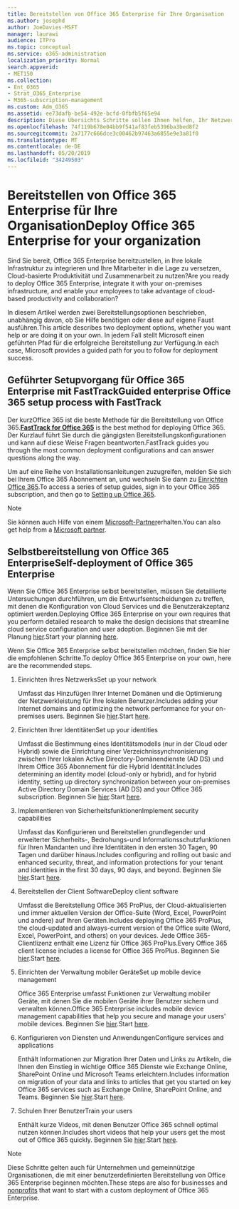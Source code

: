 ```yaml
---
title: Bereitstellen von Office 365 Enterprise für Ihre Organisation
ms.author: josephd
author: JoeDavies-MSFT
manager: laurawi
audience: ITPro
ms.topic: conceptual
ms.service: o365-administration
localization_priority: Normal
search.appverid:
- MET150
ms.collection:
- Ent_O365
- Strat_O365_Enterprise
- M365-subscription-management
ms.custom: Adm_O365
ms.assetid: ee73dafb-be54-492e-bcfd-0fbfb5f65e94
description: Diese Übersichts Schritte sollen Ihnen helfen, Ihr Netzwerk einzurichten, Ihre Identitäten zu erstellen, Office 365 ProPlus bereitzustellen, Ihre Daten zu migrieren und den Personen in Ihrer Organisation bei der Verwendung von Office 365 zu helfen.
ms.openlocfilehash: 74f119b678e04bb9f541af83feb5396ba3bed8f2
ms.sourcegitcommit: 2a7177c666dce3c00462b97463a6855e9e3a81f0
ms.translationtype: MT
ms.contentlocale: de-DE
ms.lasthandoff: 05/20/2019
ms.locfileid: "34249503"
---
```

# <a name="deploy-office-365-enterprise-for-your-organization"></a><span data-ttu-id="ddcc9-103">Bereitstellen von Office 365 Enterprise für Ihre Organisation</span><span class="sxs-lookup"><span data-stu-id="ddcc9-103">Deploy Office 365 Enterprise for your organization</span></span>

<span data-ttu-id="ddcc9-104">Sind Sie bereit, Office 365 Enterprise bereitzustellen, in Ihre lokale Infrastruktur zu integrieren und Ihre Mitarbeiter in die Lage zu versetzen, Cloud-basierte Produktivität und Zusammenarbeit zu nutzen?</span><span class="sxs-lookup"><span data-stu-id="ddcc9-104">Are you ready to deploy Office 365 Enterprise, integrate it with your on-premises infrastructure, and enable your employees to take advantage of cloud-based productivity and collaboration?</span></span>

<span data-ttu-id="ddcc9-105">In diesem Artikel werden zwei Bereitstellungsoptionen beschrieben, unabhängig davon, ob Sie Hilfe benötigen oder diese auf eigene Faust ausführen.</span><span class="sxs-lookup"><span data-stu-id="ddcc9-105">This article describes two deployment options, whether you want help or are doing it on your own.</span></span> <span data-ttu-id="ddcc9-106">In jedem Fall stellt Microsoft einen geführten Pfad für die erfolgreiche Bereitstellung zur Verfügung.</span><span class="sxs-lookup"><span data-stu-id="ddcc9-106">In each case, Microsoft provides a guided path for you to follow for deployment success.</span></span>

## <a name="guided-enterprise-office-365-setup-process-with-fasttrack"></a><span data-ttu-id="ddcc9-107">Geführter Setupvorgang für Office 365 Enterprise mit FastTrack</span><span class="sxs-lookup"><span data-stu-id="ddcc9-107">Guided enterprise Office 365 setup process with FastTrack</span></span>

<span data-ttu-id="ddcc9-108">**[](https://docs.microsoft.com/fasttrack/O365-fasttrack-benefit-for-office-365)** Der kurzOffice 365 ist die beste Methode für die Bereitstellung von Office 365.</span><span class="sxs-lookup"><span data-stu-id="ddcc9-108">**[FastTrack for Office 365](https://docs.microsoft.com/fasttrack/O365-fasttrack-benefit-for-office-365)** is the best method for deploying Office 365.</span></span> <span data-ttu-id="ddcc9-109">Der Kurzlauf führt Sie durch die gängigsten Bereitstellungskonfigurationen und kann auf diese Weise Fragen beantworten.</span><span class="sxs-lookup"><span data-stu-id="ddcc9-109">FastTrack guides you through the most common deployment configurations and can answer questions along the way.</span></span> 

<span data-ttu-id="ddcc9-110">Um auf eine Reihe von Installationsanleitungen zuzugreifen, melden Sie sich bei Ihrem Office 365 Abonnement an, und wechseln Sie dann zu [Einrichten Office 365](https://aka.ms/o365fasttrack).</span><span class="sxs-lookup"><span data-stu-id="ddcc9-110">To access a series of setup guides, sign in to your Office 365 subscription, and then go to [Setting up Office 365](https://aka.ms/o365fasttrack).</span></span>

>[!Note]
><span data-ttu-id="ddcc9-111">Sie können auch Hilfe von einem [Microsoft-Partner](https://www.microsoft.com/solution-providers/home)erhalten.</span><span class="sxs-lookup"><span data-stu-id="ddcc9-111">You can also get help from a [Microsoft partner](https://www.microsoft.com/solution-providers/home).</span></span>
>

## <a name="self-deployment-of-office-365-enterprise"></a><span data-ttu-id="ddcc9-112">Selbstbereitstellung von Office 365 Enterprise</span><span class="sxs-lookup"><span data-stu-id="ddcc9-112">Self-deployment of Office 365 Enterprise</span></span>

<span data-ttu-id="ddcc9-113">Wenn Sie Office 365 Enterprise selbst bereitstellen, müssen Sie detaillierte Untersuchungen durchführen, um die Entwurfsentscheidungen zu treffen, mit denen die Konfiguration von Cloud Services und die Benutzerakzeptanz optimiert werden.</span><span class="sxs-lookup"><span data-stu-id="ddcc9-113">Deploying Office 365 Enterprise on your own requires that you perform detailed research to make the design decisions that streamline cloud service configuration and user adoption.</span></span> <span data-ttu-id="ddcc9-114">Beginnen Sie mit der Planung [hier](get-your-organization-ready-for-office-365.md).</span><span class="sxs-lookup"><span data-stu-id="ddcc9-114">Start your planning [here](get-your-organization-ready-for-office-365.md).</span></span>

<span data-ttu-id="ddcc9-115">Wenn Sie Office 365 Enterprise selbst bereitstellen möchten, finden Sie hier die empfohlenen Schritte.</span><span class="sxs-lookup"><span data-stu-id="ddcc9-115">To deploy Office 365 Enterprise on your own, here are the recommended steps.</span></span>

1. <span data-ttu-id="ddcc9-116">Einrichten Ihres Netzwerks</span><span class="sxs-lookup"><span data-stu-id="ddcc9-116">Set up your network</span></span>

   <span data-ttu-id="ddcc9-117">Umfasst das Hinzufügen Ihrer Internet Domänen und die Optimierung der Netzwerkleistung für Ihre lokalen Benutzer.</span><span class="sxs-lookup"><span data-stu-id="ddcc9-117">Includes adding your Internet domains and optimizing the network performance for your on-premises users.</span></span> <span data-ttu-id="ddcc9-118">Beginnen Sie [hier](set-up-network-for-office-365.md).</span><span class="sxs-lookup"><span data-stu-id="ddcc9-118">Start [here](set-up-network-for-office-365.md).</span></span>
 
2. <span data-ttu-id="ddcc9-119">Einrichten Ihrer Identitäten</span><span class="sxs-lookup"><span data-stu-id="ddcc9-119">Set up your identities</span></span>

   <span data-ttu-id="ddcc9-120">Umfasst die Bestimmung eines Identitätsmodells (nur in der Cloud oder Hybrid) sowie die Einrichtung einer Verzeichnissynchronisierung zwischen Ihrer lokalen Active Directory-Domänendienste (AD DS) und Ihrem Office 365 Abonnement für die Hybrid Identität.</span><span class="sxs-lookup"><span data-stu-id="ddcc9-120">Includes determining an identity model (cloud-only or hybrid), and for hybrid identity, setting up directory synchronization between your on-premises Active Directory Domain Services (AD DS) and your Office 365 subscription.</span></span> <span data-ttu-id="ddcc9-121">Beginnen Sie [hier](protect-your-global-administrator-accounts.md).</span><span class="sxs-lookup"><span data-stu-id="ddcc9-121">Start [here](protect-your-global-administrator-accounts.md).</span></span>

3. <span data-ttu-id="ddcc9-122">Implementieren von Sicherheitsfunktionen</span><span class="sxs-lookup"><span data-stu-id="ddcc9-122">Implement security capabilities</span></span>

   <span data-ttu-id="ddcc9-123">Umfasst das Konfigurieren und Bereitstellen grundlegender und erweiterter Sicherheits-, Bedrohungs-und Informationsschutzfunktionen für Ihren Mandanten und ihre Identitäten in den ersten 30 Tagen, 90 Tagen und darüber hinaus.</span><span class="sxs-lookup"><span data-stu-id="ddcc9-123">Includes configuring and rolling out basic and enhanced security, threat, and information protections for your tenant and identities in the first 30 days, 90 days, and beyond.</span></span> <span data-ttu-id="ddcc9-124">Beginnen Sie [hier](https://docs.microsoft.com/office365/securitycompliance/security-roadmap).</span><span class="sxs-lookup"><span data-stu-id="ddcc9-124">Start [here](https://docs.microsoft.com/office365/securitycompliance/security-roadmap).</span></span>
 
4. <span data-ttu-id="ddcc9-125">Bereitstellen der Client Software</span><span class="sxs-lookup"><span data-stu-id="ddcc9-125">Deploy client software</span></span>

   <span data-ttu-id="ddcc9-126">Umfasst die Bereitstellung Office 365 ProPlus, der Cloud-aktualisierten und immer aktuellen Version der Office-Suite (Word, Excel, PowerPoint und andere) auf Ihren Geräten.</span><span class="sxs-lookup"><span data-stu-id="ddcc9-126">Includes deploying Office 365 ProPlus, the cloud-updated and always-current version of the Office suite (Word, Excel, PowerPoint, and others) on your devices.</span></span> <span data-ttu-id="ddcc9-127">Jede Office 365-Clientlizenz enthält eine Lizenz für Office 365 ProPlus.</span><span class="sxs-lookup"><span data-stu-id="ddcc9-127">Every Office 365 client license includes a license for Office 365 ProPlus.</span></span> <span data-ttu-id="ddcc9-128">Beginnen Sie [hier](https://docs.microsoft.com/DeployOffice/deployment-guide-for-office-365-proplus).</span><span class="sxs-lookup"><span data-stu-id="ddcc9-128">Start [here](https://docs.microsoft.com/DeployOffice/deployment-guide-for-office-365-proplus).</span></span>
 
5. <span data-ttu-id="ddcc9-129">Einrichten der Verwaltung mobiler Geräte</span><span class="sxs-lookup"><span data-stu-id="ddcc9-129">Set up mobile device management</span></span>

   <span data-ttu-id="ddcc9-130">Office 365 Enterprise umfasst Funktionen zur Verwaltung mobiler Geräte, mit denen Sie die mobilen Geräte ihrer Benutzer sichern und verwalten können.</span><span class="sxs-lookup"><span data-stu-id="ddcc9-130">Office 365 Enterprise includes mobile device management capabilities that help you secure and manage your users' mobile devices.</span></span> <span data-ttu-id="ddcc9-131">Beginnen Sie [hier](https://support.office.com/article/set-up-mobile-device-management-mdm-in-office-365-dd892318-bc44-4eb1-af00-9db5430be3cd).</span><span class="sxs-lookup"><span data-stu-id="ddcc9-131">Start [here](https://support.office.com/article/set-up-mobile-device-management-mdm-in-office-365-dd892318-bc44-4eb1-af00-9db5430be3cd).</span></span>
 
6. <span data-ttu-id="ddcc9-132">Konfigurieren von Diensten und Anwendungen</span><span class="sxs-lookup"><span data-stu-id="ddcc9-132">Configure services and applications</span></span>

   <span data-ttu-id="ddcc9-133">Enthält Informationen zur Migration Ihrer Daten und Links zu Artikeln, die Ihnen den Einstieg in wichtige Office 365 Dienste wie Exchange Online, SharePoint Online und Microsoft Teams erleichtern.</span><span class="sxs-lookup"><span data-stu-id="ddcc9-133">Includes information on migration of your data and links to articles that get you started on key Office 365 services such as Exchange Online, SharePoint Online, and Teams.</span></span> <span data-ttu-id="ddcc9-134">Beginnen Sie [hier](configure-services-and-applications.md).</span><span class="sxs-lookup"><span data-stu-id="ddcc9-134">Start [here](configure-services-and-applications.md).</span></span>
 
7. <span data-ttu-id="ddcc9-135">Schulen Ihrer Benutzer</span><span class="sxs-lookup"><span data-stu-id="ddcc9-135">Train your users</span></span>

   <span data-ttu-id="ddcc9-136">Enthält kurze Videos, mit denen Benutzer Office 365 schnell optimal nutzen können.</span><span class="sxs-lookup"><span data-stu-id="ddcc9-136">Includes short videos that help your users get the most out of Office 365 quickly.</span></span> <span data-ttu-id="ddcc9-137">Beginnen Sie [hier](https://docs.microsoft.com/office365/admin/admin-overview/get-started-with-office-365#training-resources-for-your-users).</span><span class="sxs-lookup"><span data-stu-id="ddcc9-137">Start [here](https://docs.microsoft.com/office365/admin/admin-overview/get-started-with-office-365#training-resources-for-your-users).</span></span>
 

>[!Note]
><span data-ttu-id="ddcc9-138">Diese Schritte gelten auch für Unternehmen [](https://go.microsoft.com/fwlink/?LinkId=627221) und gemeinnützige Organisationen, die mit einer benutzerdefinierten Bereitstellung von Office 365 Enterprise beginnen möchten.</span><span class="sxs-lookup"><span data-stu-id="ddcc9-138">These steps are also for businesses and [nonprofits](https://go.microsoft.com/fwlink/?LinkId=627221) that want to start with a custom deployment of Office 365 Enterprise.</span></span> 
>

